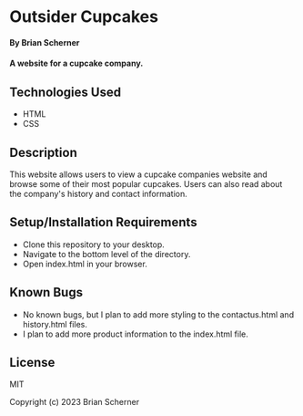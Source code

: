 # Outsider Cupcakes

#### By Brian Scherner

#### A website for a cupcake company.

## Technologies Used

* HTML
* CSS

## Description

This website allows users to view a cupcake companies website and browse some of their most popular cupcakes. Users can also read about the company's history and contact information.

## Setup/Installation Requirements

* Clone this repository to your desktop.
* Navigate to the bottom level of the directory.
* Open index.html in your browser.

## Known Bugs

* No known bugs, but I plan to add more styling to the contactus.html and history.html files.
* I plan to add more product information to the index.html file.

## License

MIT

Copyright (c) 2023 Brian Scherner